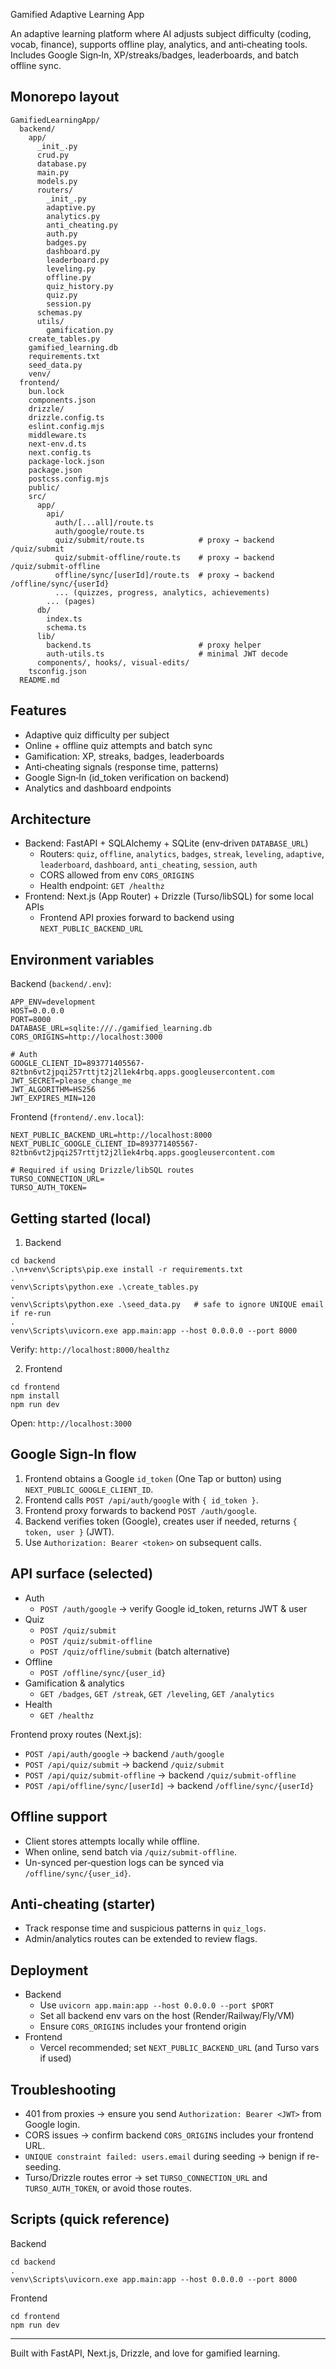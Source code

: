 Gamified Adaptive Learning App

An adaptive learning platform where AI adjusts subject difficulty (coding, vocab, finance), supports offline play, analytics, and anti‑cheating tools. Includes Google Sign‑In, XP/streaks/badges, leaderboards, and batch offline sync.

## Monorepo layout

```
GamifiedLearningApp/
  backend/
    app/
      _init_.py
      crud.py
      database.py
      main.py
      models.py
      routers/
        _init_.py
        adaptive.py
        analytics.py
        anti_cheating.py
        auth.py
        badges.py
        dashboard.py
        leaderboard.py
        leveling.py
        offline.py
        quiz_history.py
        quiz.py
        session.py
      schemas.py
      utils/
        gamification.py
    create_tables.py
    gamified_learning.db
    requirements.txt
    seed_data.py
    venv/
  frontend/
    bun.lock
    components.json
    drizzle/
    drizzle.config.ts
    eslint.config.mjs
    middleware.ts
    next-env.d.ts
    next.config.ts
    package-lock.json
    package.json
    postcss.config.mjs
    public/
    src/
      app/
        api/
          auth/[...all]/route.ts
          auth/google/route.ts
          quiz/submit/route.ts            # proxy → backend /quiz/submit
          quiz/submit-offline/route.ts    # proxy → backend /quiz/submit-offline
          offline/sync/[userId]/route.ts  # proxy → backend /offline/sync/{userId}
          ... (quizzes, progress, analytics, achievements)
        ... (pages)
      db/
        index.ts
        schema.ts
      lib/
        backend.ts                        # proxy helper
        auth-utils.ts                     # minimal JWT decode
      components/, hooks/, visual-edits/
    tsconfig.json
  README.md
```

## Features

- Adaptive quiz difficulty per subject
- Online + offline quiz attempts and batch sync
- Gamification: XP, streaks, badges, leaderboards
- Anti‑cheating signals (response time, patterns)
- Google Sign‑In (id_token verification on backend)
- Analytics and dashboard endpoints

## Architecture

- Backend: FastAPI + SQLAlchemy + SQLite (env‑driven `DATABASE_URL`)
  - Routers: `quiz`, `offline`, `analytics`, `badges`, `streak`, `leveling`, `adaptive`, `leaderboard`, `dashboard`, `anti_cheating`, `session`, `auth`
  - CORS allowed from env `CORS_ORIGINS`
  - Health endpoint: `GET /healthz`
- Frontend: Next.js (App Router) + Drizzle (Turso/libSQL) for some local APIs
  - Frontend API proxies forward to backend using `NEXT_PUBLIC_BACKEND_URL`

## Environment variables

Backend (`backend/.env`):

```
APP_ENV=development
HOST=0.0.0.0
PORT=8000
DATABASE_URL=sqlite:///./gamified_learning.db
CORS_ORIGINS=http://localhost:3000

# Auth
GOOGLE_CLIENT_ID=893771405567-82tbn6vt2jpqi257rttjt2j2l1ek4rbq.apps.googleusercontent.com
JWT_SECRET=please_change_me
JWT_ALGORITHM=HS256
JWT_EXPIRES_MIN=120
```

Frontend (`frontend/.env.local`):

```
NEXT_PUBLIC_BACKEND_URL=http://localhost:8000
NEXT_PUBLIC_GOOGLE_CLIENT_ID=893771405567-82tbn6vt2jpqi257rttjt2j2l1ek4rbq.apps.googleusercontent.com

# Required if using Drizzle/libSQL routes
TURSO_CONNECTION_URL=
TURSO_AUTH_TOKEN=
```

## Getting started (local)

1) Backend

```
cd backend
.\n+venv\Scripts\pip.exe install -r requirements.txt
.
venv\Scripts\python.exe .\create_tables.py
.
venv\Scripts\python.exe .\seed_data.py   # safe to ignore UNIQUE email if re-run
.
venv\Scripts\uvicorn.exe app.main:app --host 0.0.0.0 --port 8000
```

Verify: `http://localhost:8000/healthz`

2) Frontend

```
cd frontend
npm install
npm run dev
```

Open: `http://localhost:3000`

## Google Sign‑In flow

1) Frontend obtains a Google `id_token` (One Tap or button) using `NEXT_PUBLIC_GOOGLE_CLIENT_ID`.
2) Frontend calls `POST /api/auth/google` with `{ id_token }`.
3) Frontend proxy forwards to backend `POST /auth/google`.
4) Backend verifies token (Google), creates user if needed, returns `{ token, user }` (JWT).
5) Use `Authorization: Bearer <token>` on subsequent calls.

## API surface (selected)

- Auth
  - `POST /auth/google` → verify Google id_token, returns JWT & user
- Quiz
  - `POST /quiz/submit`
  - `POST /quiz/submit-offline`
  - `POST /quiz/offline/submit` (batch alternative)
- Offline
  - `POST /offline/sync/{user_id}`
- Gamification & analytics
  - `GET /badges`, `GET /streak`, `GET /leveling`, `GET /analytics`
- Health
  - `GET /healthz`

Frontend proxy routes (Next.js):

- `POST /api/auth/google` → backend `/auth/google`
- `POST /api/quiz/submit` → backend `/quiz/submit`
- `POST /api/quiz/submit-offline` → backend `/quiz/submit-offline`
- `POST /api/offline/sync/[userId]` → backend `/offline/sync/{userId}`

## Offline support

- Client stores attempts locally while offline.
- When online, send batch via `/quiz/submit-offline`.
- Un-synced per‑question logs can be synced via `/offline/sync/{user_id}`.

## Anti‑cheating (starter)

- Track response time and suspicious patterns in `quiz_logs`.
- Admin/analytics routes can be extended to review flags.

## Deployment

- Backend
  - Use `uvicorn app.main:app --host 0.0.0.0 --port $PORT`
  - Set all backend env vars on the host (Render/Railway/Fly/VM)
  - Ensure `CORS_ORIGINS` includes your frontend origin
- Frontend
  - Vercel recommended; set `NEXT_PUBLIC_BACKEND_URL` (and Turso vars if used)

## Troubleshooting

- 401 from proxies → ensure you send `Authorization: Bearer <JWT>` from Google login.
- CORS issues → confirm backend `CORS_ORIGINS` includes your frontend URL.
- `UNIQUE constraint failed: users.email` during seeding → benign if re-seeding.
- Turso/Drizzle routes error → set `TURSO_CONNECTION_URL` and `TURSO_AUTH_TOKEN`, or avoid those routes.

## Scripts (quick reference)

Backend

```
cd backend
.
venv\Scripts\uvicorn.exe app.main:app --host 0.0.0.0 --port 8000
```

Frontend

```
cd frontend
npm run dev
```

---

Built with FastAPI, Next.js, Drizzle, and love for gamified learning.
